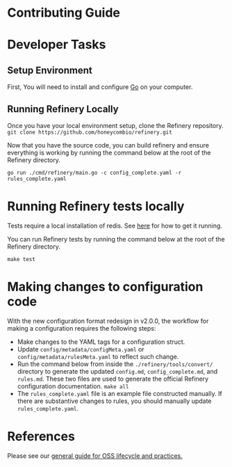# Contributing Guide

# Developer Tasks

## Setup Environment

First, You will need to install and configure [Go](https://golang.org/doc/install) on your computer.

## Running Refinery Locally

Once you have your local environment setup, clone the Refinery repository.
`git clone https://github.com/honeycombio/refinery.git`

Now that you have the source code, you can build refinery and ensure everything is working by running the command below
at the root of the Refinery directory.

`go run ./cmd/refinery/main.go -c config_complete.yaml -r rules_complete.yaml`

# Running Refinery tests locally

Tests require a local installation of redis. See [here](https://redis.io/docs/install/install-stack) for how to get it running.

You can run Refinery tests by running the command below at the root of the Refinery directory.

`make test`

# Making changes to configuration code

With the new configuration format redesign in v2.0.0, the workflow for making a configuration requires the following steps:

- Make changes to the YAML tags for a configuration struct.
- Update `config/metadata/configMeta.yaml` or `config/metadata/rulesMeta.yaml` to reflect such change.
- Run the command below from inside the `./refinery/tools/convert/` directory to generate the updated `config.md`, `config_complete.md`, and `rules.md`. These two files are used to generate the official Refinery configuration documentation.
`make all`
- The `rules_complete.yaml` file is an example file constructed manually. If there are substantive changes to rules, you should manually update `rules_complete.yaml`.

# References

Please see our [general guide for OSS lifecycle and practices.](https://github.com/honeycombio/home/blob/main/honeycomb-oss-lifecycle-and-practices.md)